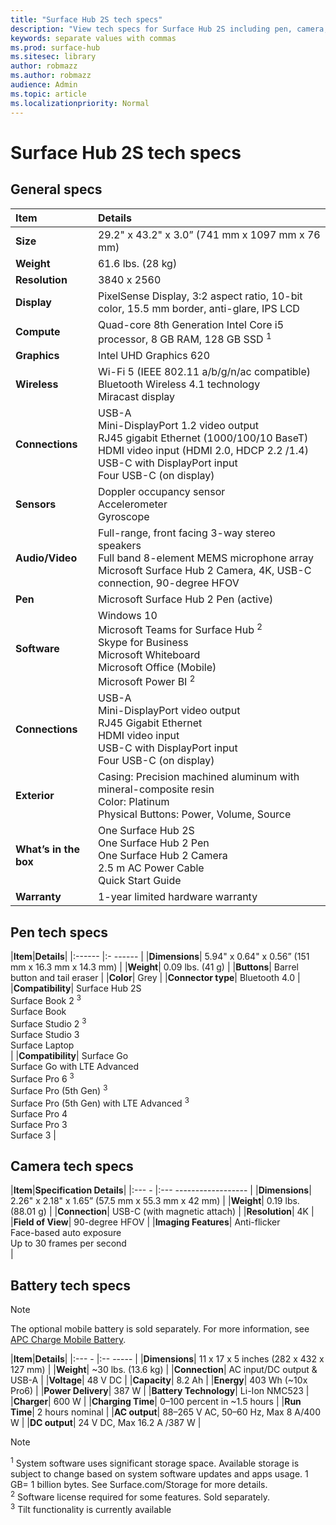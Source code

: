 ```yaml
---
title: "Surface Hub 2S tech specs"
description: "View tech specs for Surface Hub 2S including pen, camera, and optional mobile battery specifications."
keywords: separate values with commas
ms.prod: surface-hub
ms.sitesec: library
author: robmazz
ms.author: robmazz
audience: Admin
ms.topic: article
ms.localizationpriority: Normal
---
```


# Surface Hub 2S tech specs

## General specs

|**Item**|**Details**|
|:------ |:--------- |
|**Size**| 29.2" x 43.2" x 3.0” (741 mm x 1097 mm x 76 mm) |
|**Weight**| 61.6 lbs. (28 kg) |
|**Resolution**| 3840 x 2560 |
|**Display**| PixelSense Display, 3:2 aspect ratio, 10-bit color, 15.5 mm border, anti-glare, IPS LCD |
|**Compute**| Quad-core 8th Generation Intel Core i5 processor, 8 GB RAM, 128 GB SSD <sup>1</sup> |
|**Graphics**| Intel UHD Graphics 620 |
|**Wireless**| Wi-Fi 5 (IEEE 802.11 a/b/g/n/ac compatible) Bluetooth Wireless 4.1 technology <br> Miracast display |
|**Connections**| USB-A <br> Mini-DisplayPort 1.2 video output <br> RJ45 gigabit Ethernet (1000/100/10 BaseT) <br> HDMI video input (HDMI 2.0, HDCP 2.2 /1.4) <br> USB-C with DisplayPort input <br> Four USB-C (on display) |
|**Sensors**| Doppler occupancy sensor <br> Accelerometer <br> Gyroscope |
|**Audio/Video**| Full-range, front facing 3-way stereo speakers <br> Full band 8-element MEMS microphone array <br> Microsoft Surface Hub 2 Camera, 4K, USB-C connection, 90-degree HFOV |
|**Pen**| Microsoft Surface Hub 2 Pen (active) |
|**Software**| Windows 10 <br> Microsoft Teams for Surface Hub <sup>2</sup> <br> Skype for Business <br> Microsoft Whiteboard <br> Microsoft Office (Mobile) <br> Microsoft Power BI <sup>2</sup> |
|**Connections**| USB-A <br> Mini-DisplayPort video output <br> RJ45 Gigabit Ethernet <br> HDMI video input <br> USB-C with DisplayPort input <br> Four USB-C (on display) |
|**Exterior**| Casing: Precision machined aluminum with mineral-composite resin <br> Color: Platinum <br> Physical Buttons: Power, Volume, Source |
|**What’s in the box**| One Surface Hub 2S <br> One Surface Hub 2 Pen  <br> One Surface Hub 2 Camera <br> 2.5 m AC Power Cable <br> Quick Start Guide |
|**Warranty**| 1-year limited hardware warranty |

## Pen tech specs

|**Item**|**Details**|
|:------ |:-  ------ |
|**Dimensions**| 5.94" x 0.64" x 0.56” (151 mm x 16.3 mm x 14.3 mm) |
|**Weight**| 0.09 lbs. (41 g) |
|**Buttons**| Barrel button and tail eraser |
|**Color**| Grey |
|**Connector type**| Bluetooth 4.0 |
|**Compatibility**| Surface Hub 2S <br> Surface Book 2 <sup>3</sup> <br> Surface Book <br> Surface Studio 2 <sup>3</sup> <br> Surface Studio 3 <br> Surface Laptop <br> |
|**Compatibility**| Surface Go <br> Surface Go with LTE Advanced  <br> Surface Pro 6 <sup>3</sup> <br> Surface Pro (5th Gen) <sup>3</sup> <br> Surface Pro (5th Gen) with LTE Advanced <sup>3</sup> <br> Surface Pro 4 <br> Surface Pro 3 <br> Surface 3 |

## Camera tech specs

|**Item**|**Specification Details**|
|:---  - |:---  ------------------ |
|**Dimensions**| 2.26" x 2.18" x 1.65” (57.5 mm x 55.3 mm x 42 mm) |
|**Weight**| 0.19 lbs. (88.01 g) |
|**Connection**| USB-C (with magnetic attach) |
|**Resolution**| 4K |
|**Field of View**| 90-degree HFOV |
|**Imaging Features**| Anti-flicker <br> Face-based auto exposure <br> Up to 30 frames per second <br> |

## Battery tech specs

> [!NOTE]
> The optional mobile battery is sold separately. For more information, see [APC Charge Mobile Battery](https://www.apc.com/us/en/campaign/apc-charge-mobile-battery-for-microsoft-surface-hub-2.jsp).

|**Item**|**Details**|
|:---  - |:--  ----- |
|**Dimensions**| 11 x 17 x 5 inches (282 x 432 x 127 mm) |
|**Weight**| ~30 lbs. (13.6 kg) |
|**Connection**| AC input/DC output & USB-A |
|**Voltage**| 48 V DC |
|**Capacity**| 8.2 Ah |
|**Energy**| 403 Wh (~10x Pro6) |
|**Power Delivery**| 387 W |
|**Battery Technology**| Li-Ion NMC523 |
|**Charger**| 600 W |
|**Charging Time**| 0–100 percent in ~1.5 hours |
|**Run Time**| 2 hours nominal |
|**AC output**| 88–265 V AC, 50–60 Hz, Max 8 A/400 W |
|**DC output**| 24 V DC, Max 16.2 A /387 W |

> [!NOTE]
> <sup>1</sup> System software uses significant storage space. Available storage is subject to change based on system software updates and apps usage. 1 GB= 1 billion bytes. See Surface.com/Storage for more details. <br> <sup>2</sup> Software license required for some features. Sold separately.<br> <sup>3</sup> Tilt functionality is currently available
